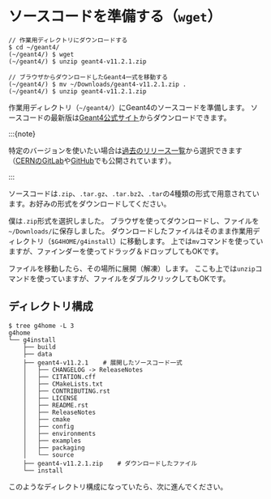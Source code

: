 # ソースコードを準備する（``wget``）

```console
// 作業用ディレクトリにダウンロードする
$ cd ~/geant4/
(~/geant4/) $ wget
(~/geant4/) $ unzip geant4-v11.2.1.zip
```

```console
// ブラウザからダウンロードしたGeant4一式を移動する
(~/geant4/) $ mv ~/Downloads/geant4-v11.2.1.zip .
(~/geant4/) $ unzip geant4-v11.2.1.zip
```

作業用ディレクトリ（``~/geant4/``）にGeant4のソースコードを準備します。
ソースコードの最新版は[Geant4公式サイト](https://geant4.web.cern.ch/download/)からダウンロードできます。

:::{note}

特定のバージョンを使いたい場合は[過去のリリース一覧](https://geant4.web.cern.ch/download/all)から選択できます（[CERNのGitLab](https://gitlab.cern.ch/geant4/geant4/-/releases)や[GitHub](https://github.com/Geant4/geant4/releases)でも公開されています）。

:::

ソースコードは``.zip``、``.tar.gz``、``.tar.bz2``、``.tar``の4種類の形式で用意されています。お好みの形式をダウンロードしてください。

僕は``.zip``形式を選択しました。
ブラウザを使ってダウンロードし、ファイルを``~/Downloads/``に保存しました。
ダウンロードしたファイルはそのまま作業用ディレクトリ（``$G4HOME/g4install``）に移動します。
上では``mv``コマンドを使っていますが、ファインダーを使ってドラッグ＆ドロップしてもOKです。

ファイルを移動したら、その場所に展開（解凍）します。
ここも上では``unzip``コマンドを使っていますが、ファイルをダブルクリックしてもOKです。

## ディレクトリ構成

```console
$ tree g4home -L 3
g4home
└── g4install
    ├── build
    ├── data
    ├── geant4-v11.2.1    # 展開したソースコード一式
    │   ├── CHANGELOG -> ReleaseNotes
    │   ├── CITATION.cff
    │   ├── CMakeLists.txt
    │   ├── CONTRIBUTING.rst
    │   ├── LICENSE
    │   ├── README.rst
    │   ├── ReleaseNotes
    │   ├── cmake
    │   ├── config
    │   ├── environments
    │   ├── examples
    │   ├── packaging
    │   └── source
    ├── geant4-v11.2.1.zip    # ダウンロードしたファイル
    └── install
```

このようなディレクトリ構成になっていたら、次に進んでください。

